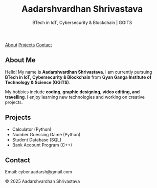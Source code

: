 <!DOCTYPE html>
<html lang="en">
<head>
  <meta charset="UTF-8">
  <meta name="viewport" content="width=device-width, initial-scale=1.0">

</head>
<body>
  <header>
    <h1>Aadarshvardhan Shrivastava</h1>
    <p>BTech in IoT, Cybersecurity & Blockchain | GGITS</p>
  </header>

  <nav>
    <a href="#about">About</a>
    <a href="#projects">Projects</a>
    <a href="#contact">Contact</a>
  </nav>

  <section id="about">
    <h2>About Me</h2>
    <p>Hello! My name is <b>Aadarshvardhan Shrivastava</b>.  
       I am currently pursuing <b>BTech in IoT, Cybersecurity & Blockchain</b>  
       from <b>Gyan Ganga Institute of Technology & Science (GGITS)</b>.</p>
    <p>My hobbies include <b>coding, graphic designing, video editing, and travelling</b>.  
       I enjoy learning new technologies and working on creative projects.</p>
  </section>

  <section id="projects">
    <h2>Projects</h2>
    <ul>
      <li>Calculator (Python)</li>
      <li>Number Guessing Game (Python)</li>
      <li>Student Database (SQL)</li>
      <li>Bank Account Program (C++)</li>
    </ul>
  </section>

  <section id="contact">
    <h2>Contact</h2>
    <p>Email: cyber.aadarsh@gmail.com</p>
  </section>

  <footer>
    <p>&copy; 2025 Aadarshvardhan Shrivastava</p>
  </footer>
</body>
</html>

